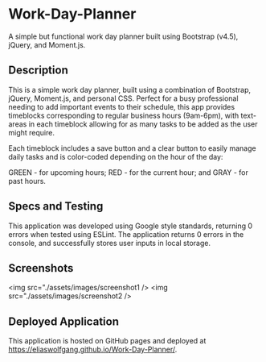 # Work-Day-Planner
A simple but functional work day planner built using Bootstrap (v4.5), jQuery, and Moment.js.

## Description
This is a simple work day planner, built using a combination of Bootstrap, jQuery, Moment.js, and personal CSS.
Perfect for a busy professional needing to add important events to their schedule, this app provides timeblocks corresponding to regular business hours (9am-6pm),
with text-areas in each timeblock allowing for as many tasks to be added as the user might require.

Each timeblock includes a save button and a clear button to easily manage daily tasks and is color-coded depending on the hour of the day:

GREEN - for upcoming hours;
RED - for the current hour; and
GRAY - for past hours.

## Specs and Testing
This application was developed using Google style standards, returning 0 errors when tested using ESLint. The application returns 0 errors in the console, and successfully stores user inputs in local storage.

## Screenshots
<img src="./assets/images/screenshot1 />
<img src="./assets/images/screenshot2 />

## Deployed Application
This application is hosted on GitHub pages and deployed at https://eliaswolfgang.github.io/Work-Day-Planner/.


